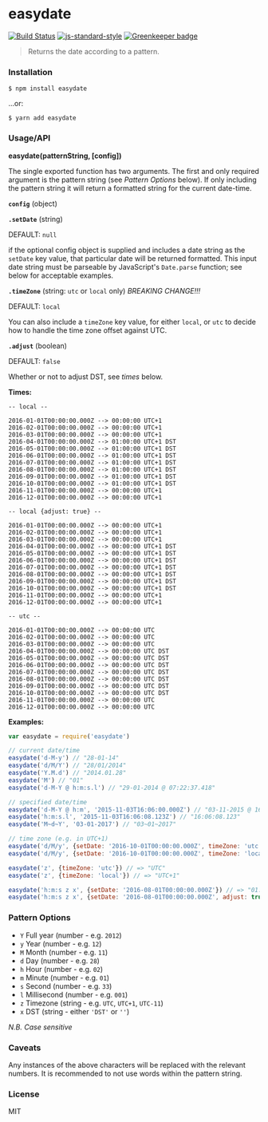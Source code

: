 # easydate

[![Build Status](https://travis-ci.org/roryrjb/easydate.svg?branch=master)](https://travis-ci.org/roryrjb/easydate) [![js-standard-style](https://img.shields.io/badge/code%20style-standard-brightgreen.svg?style=flat)](https://github.com/feross/standard) [![Greenkeeper badge](https://badges.greenkeeper.io/roryrjb/easydate.svg)](https://greenkeeper.io/)

> Returns the date according to a pattern.

### Installation

```
$ npm install easydate
```

...or:

```
$ yarn add easydate
```

### Usage/API

__easydate(patternString, [config])__

The single exported function has two arguments. The first and only required argument is the pattern string (see _Pattern Options_ below). If only including the pattern string it will return a formatted string for the current date-time.

__`config`__ (object)

__`.setDate`__ (string)

DEFAULT: `null`

if the optional config object is supplied and includes a date string as the `setDate` key value, that particular date will be returned formatted. This input date string must be parseable by JavaScript's `Date.parse` function; see below for acceptable examples.

__`.timeZone`__ (string: `utc` or `local` only) _BREAKING CHANGE!!!_

DEFAULT: `local`

You can also include a `timeZone` key value, for either `local`, or `utc` to decide how to handle the time zone offset against UTC.

__`.adjust`__ (boolean)

DEFAULT: `false`

Whether or not to adjust DST, see _times_ below.

__Times:__

```
-- local --

2016-01-01T00:00:00.000Z --> 00:00:00 UTC+1
2016-02-01T00:00:00.000Z --> 00:00:00 UTC+1
2016-03-01T00:00:00.000Z --> 00:00:00 UTC+1
2016-04-01T00:00:00.000Z --> 01:00:00 UTC+1 DST
2016-05-01T00:00:00.000Z --> 01:00:00 UTC+1 DST
2016-06-01T00:00:00.000Z --> 01:00:00 UTC+1 DST
2016-07-01T00:00:00.000Z --> 01:00:00 UTC+1 DST
2016-08-01T00:00:00.000Z --> 01:00:00 UTC+1 DST
2016-09-01T00:00:00.000Z --> 01:00:00 UTC+1 DST
2016-10-01T00:00:00.000Z --> 01:00:00 UTC+1 DST
2016-11-01T00:00:00.000Z --> 00:00:00 UTC+1
2016-12-01T00:00:00.000Z --> 00:00:00 UTC+1

-- local {adjust: true} --

2016-01-01T00:00:00.000Z --> 00:00:00 UTC+1
2016-02-01T00:00:00.000Z --> 00:00:00 UTC+1
2016-03-01T00:00:00.000Z --> 00:00:00 UTC+1
2016-04-01T00:00:00.000Z --> 00:00:00 UTC+1 DST
2016-05-01T00:00:00.000Z --> 00:00:00 UTC+1 DST
2016-06-01T00:00:00.000Z --> 00:00:00 UTC+1 DST
2016-07-01T00:00:00.000Z --> 00:00:00 UTC+1 DST
2016-08-01T00:00:00.000Z --> 00:00:00 UTC+1 DST
2016-09-01T00:00:00.000Z --> 00:00:00 UTC+1 DST
2016-10-01T00:00:00.000Z --> 00:00:00 UTC+1 DST
2016-11-01T00:00:00.000Z --> 00:00:00 UTC+1
2016-12-01T00:00:00.000Z --> 00:00:00 UTC+1

-- utc --

2016-01-01T00:00:00.000Z --> 00:00:00 UTC
2016-02-01T00:00:00.000Z --> 00:00:00 UTC
2016-03-01T00:00:00.000Z --> 00:00:00 UTC
2016-04-01T00:00:00.000Z --> 00:00:00 UTC DST
2016-05-01T00:00:00.000Z --> 00:00:00 UTC DST
2016-06-01T00:00:00.000Z --> 00:00:00 UTC DST
2016-07-01T00:00:00.000Z --> 00:00:00 UTC DST
2016-08-01T00:00:00.000Z --> 00:00:00 UTC DST
2016-09-01T00:00:00.000Z --> 00:00:00 UTC DST
2016-10-01T00:00:00.000Z --> 00:00:00 UTC DST
2016-11-01T00:00:00.000Z --> 00:00:00 UTC
2016-12-01T00:00:00.000Z --> 00:00:00 UTC
```

__Examples:__

```javascript
var easydate = require('easydate')

// current date/time
easydate('d-M-y') // "28-01-14"
easydate('d/M/Y') // "28/01/2014"
easydate('Y.M.d') // "2014.01.28"
easydate('M') // "01"
easydate('d-M-Y @ h:m:s.l') // "29-01-2014 @ 07:22:37.418"

// specified date/time
easydate('d-M-Y @ h:m', '2015-11-03T16:06:00.000Z') // "03-11-2015 @ 16:06"
easydate('h:m:s.l', '2015-11-03T16:06:08.123Z') // "16:06:08.123"
easydate('M~d~Y', '03-01-2017') // "03~01~2017"

// time zone (e.g. in UTC+1)
easydate('d/M/y', {setDate: '2016-10-01T00:00:00.000Z', timeZone: 'utc'}) // => "30/09/16"
easydate('d/M/y', {setDate: '2016-10-01T00:00:00.000Z', timeZone: 'local'}) // => "01/10/16"

easydate('z', {timeZone: 'utc'}) // => "UTC"
easydate('z', {timeZone: 'local'}) // => "UTC+1"

easydate('h:m:s z x', {setDate: '2016-08-01T00:00:00.000Z'}) // => "01:00:00 UTC+1 DST"
easydate('h:m:s z x', {setDate: '2016-08-01T00:00:00.000Z', adjust: true}) // => "00:00:00 UTC+1 DST"
```

### Pattern Options

* `Y` Full year (number - e.g. `2012`)
* `y` Year (number - e.g. `12`)
* `M` Month (number - e.g. `11`)
* `d` Day (number - e.g. `28`)
* `h` Hour (number - e.g. `02`)
* `m` Minute (number - e.g. `01`)
* `s` Second (number - e.g. `33`)
* `l` Millisecond (number - e.g. `001`)
* `z` Timezone (string - e.g. `UTC`, `UTC+1`, `UTC-11`)
* `x` DST (string - either `'DST'` or `''`)

_N.B. Case sensitive_

### Caveats

Any instances of the above characters will be replaced with the relevant numbers. It is recommended to not use words within the pattern string.

### License

MIT
